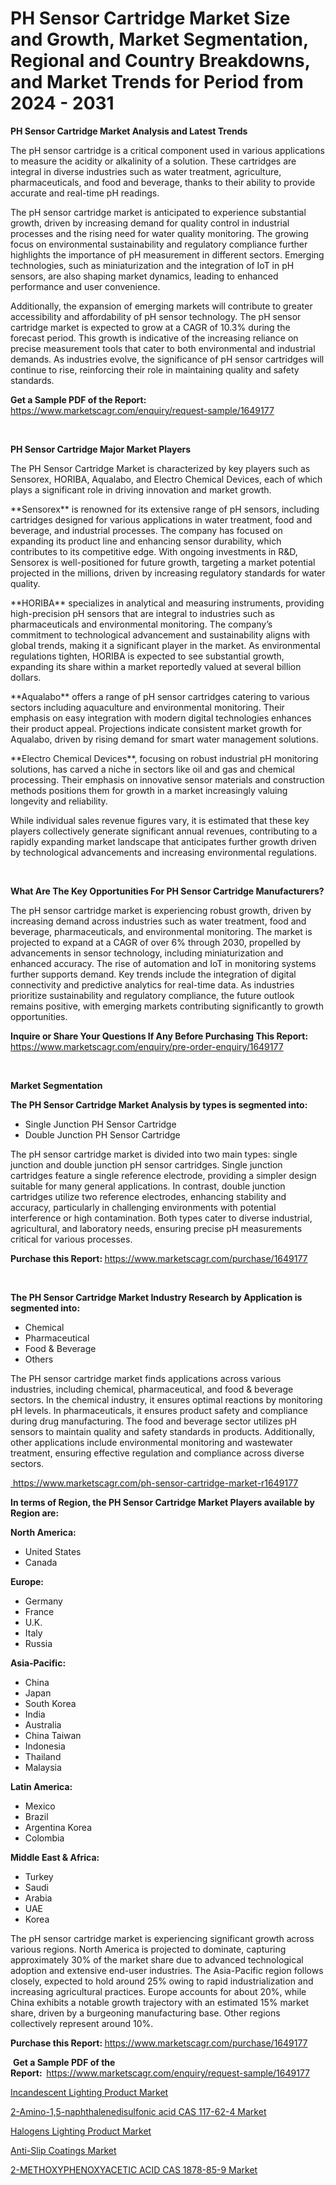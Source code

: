 <p><h1>PH Sensor Cartridge Market Size and Growth, Market Segmentation, Regional and Country Breakdowns, and Market Trends for Period from 2024 -  2031</h1></p><p><strong>PH Sensor Cartridge Market Analysis and Latest Trends</strong></p>
<p><p>The pH sensor cartridge is a critical component used in various applications to measure the acidity or alkalinity of a solution. These cartridges are integral in diverse industries such as water treatment, agriculture, pharmaceuticals, and food and beverage, thanks to their ability to provide accurate and real-time pH readings. </p><p>The pH sensor cartridge market is anticipated to experience substantial growth, driven by increasing demand for quality control in industrial processes and the rising need for water quality monitoring. The growing focus on environmental sustainability and regulatory compliance further highlights the importance of pH measurement in different sectors. Emerging technologies, such as miniaturization and the integration of IoT in pH sensors, are also shaping market dynamics, leading to enhanced performance and user convenience. </p><p>Additionally, the expansion of emerging markets will contribute to greater accessibility and affordability of pH sensor technology. The pH sensor cartridge market is expected to grow at a CAGR of 10.3% during the forecast period. This growth is indicative of the increasing reliance on precise measurement tools that cater to both environmental and industrial demands. As industries evolve, the significance of pH sensor cartridges will continue to rise, reinforcing their role in maintaining quality and safety standards.</p></p>
<p><strong>Get a Sample PDF of the Report:&nbsp;</strong> <a href="https://www.marketscagr.com/enquiry/request-sample/1649177?utm_campaign=1128&utm_medium=2&utm_source=Github&utm_content=ia&utm_term=15102024&utm_id=ph-sensor-cartridge">https://www.marketscagr.com/enquiry/request-sample/1649177</a></p>
<p>&nbsp;</p>
<p><strong>PH Sensor Cartridge Major Market Players</strong></p>
<p><p>The PH Sensor Cartridge Market is characterized by key players such as Sensorex, HORIBA, Aqualabo, and Electro Chemical Devices, each of which plays a significant role in driving innovation and market growth.</p><p>**Sensorex** is renowned for its extensive range of pH sensors, including cartridges designed for various applications in water treatment, food and beverage, and industrial processes. The company has focused on expanding its product line and enhancing sensor durability, which contributes to its competitive edge. With ongoing investments in R&D, Sensorex is well-positioned for future growth, targeting a market potential projected in the millions, driven by increasing regulatory standards for water quality.</p><p>**HORIBA** specializes in analytical and measuring instruments, providing high-precision pH sensors that are integral to industries such as pharmaceuticals and environmental monitoring. The company’s commitment to technological advancement and sustainability aligns with global trends, making it a significant player in the market. As environmental regulations tighten, HORIBA is expected to see substantial growth, expanding its share within a market reportedly valued at several billion dollars.</p><p>**Aqualabo** offers a range of pH sensor cartridges catering to various sectors including aquaculture and environmental monitoring. Their emphasis on easy integration with modern digital technologies enhances their product appeal. Projections indicate consistent market growth for Aqualabo, driven by rising demand for smart water management solutions.</p><p>**Electro Chemical Devices**, focusing on robust industrial pH monitoring solutions, has carved a niche in sectors like oil and gas and chemical processing. Their emphasis on innovative sensor materials and construction methods positions them for growth in a market increasingly valuing longevity and reliability. </p><p>While individual sales revenue figures vary, it is estimated that these key players collectively generate significant annual revenues, contributing to a rapidly expanding market landscape that anticipates further growth driven by technological advancements and increasing environmental regulations.</p></p>
<p>&nbsp;</p>
<p><strong>What Are The Key Opportunities For PH Sensor Cartridge Manufacturers?</strong></p>
<p><p>The pH sensor cartridge market is experiencing robust growth, driven by increasing demand across industries such as water treatment, food and beverage, pharmaceuticals, and environmental monitoring. The market is projected to expand at a CAGR of over 6% through 2030, propelled by advancements in sensor technology, including miniaturization and enhanced accuracy. The rise of automation and IoT in monitoring systems further supports demand. Key trends include the integration of digital connectivity and predictive analytics for real-time data. As industries prioritize sustainability and regulatory compliance, the future outlook remains positive, with emerging markets contributing significantly to growth opportunities.</p></p>
<p><strong>Inquire or Share Your Questions If Any Before Purchasing This Report:</strong> <a href="https://www.marketscagr.com/enquiry/pre-order-enquiry/1649177?utm_campaign=1128&utm_medium=2&utm_source=Github&utm_content=ia&utm_term=15102024&utm_id=ph-sensor-cartridge">https://www.marketscagr.com/enquiry/pre-order-enquiry/1649177</a></p>
<p>&nbsp;</p>
<p><strong>Market Segmentation</strong></p>
<p><strong>The PH Sensor Cartridge Market Analysis by types is segmented into:</strong></p>
<p><ul><li>Single Junction PH Sensor Cartridge</li><li>Double Junction PH Sensor Cartridge</li></ul></p>
<p><p>The pH sensor cartridge market is divided into two main types: single junction and double junction pH sensor cartridges. Single junction cartridges feature a single reference electrode, providing a simpler design suitable for many general applications. In contrast, double junction cartridges utilize two reference electrodes, enhancing stability and accuracy, particularly in challenging environments with potential interference or high contamination. Both types cater to diverse industrial, agricultural, and laboratory needs, ensuring precise pH measurements critical for various processes.</p></p>
<p><strong>Purchase this Report:&nbsp;</strong><a href="https://www.marketscagr.com/purchase/1649177?utm_campaign=1128&utm_medium=2&utm_source=Github&utm_content=ia&utm_term=15102024&utm_id=ph-sensor-cartridge">https://www.marketscagr.com/purchase/1649177</a></p>
<p>&nbsp;</p>
<p><strong>The PH Sensor Cartridge Market Industry Research by Application is segmented into:</strong></p>
<p><ul><li>Chemical</li><li>Pharmaceutical</li><li>Food & Beverage</li><li>Others</li></ul></p>
<p><p>The PH sensor cartridge market finds applications across various industries, including chemical, pharmaceutical, and food & beverage sectors. In the chemical industry, it ensures optimal reactions by monitoring pH levels. In pharmaceuticals, it ensures product safety and compliance during drug manufacturing. The food and beverage sector utilizes pH sensors to maintain quality and safety standards in products. Additionally, other applications include environmental monitoring and wastewater treatment, ensuring effective regulation and compliance across diverse sectors.</p></p>
<p><a href="https://www.marketscagr.com/ph-sensor-cartridge-market-r1649177?utm_campaign=1128&utm_medium=2&utm_source=Github&utm_content=ia&utm_term=15102024&utm_id=ph-sensor-cartridge">&nbsp;https://www.marketscagr.com/ph-sensor-cartridge-market-r1649177</a></p>
<p><strong>In terms of Region, the PH Sensor Cartridge Market Players available by Region are:</strong></p>
<p>
    <p> <strong> North America: </strong>
        <ul>
            <li>United States</li>
            <li>Canada</li>
        </ul>
        </p> 
    <p> <strong> Europe: </strong>
        <ul>
            <li>Germany</li>
            <li>France</li>
            <li>U.K.</li>
            <li>Italy</li>
            <li>Russia</li>
        </ul>
        </p> 
    <p> <strong> Asia-Pacific: </strong>
        <ul>
            <li>China</li>
            <li>Japan</li>
            <li>South Korea</li>
            <li>India</li>
            <li>Australia</li>
            <li>China Taiwan</li>
            <li>Indonesia</li>
            <li>Thailand</li>
            <li>Malaysia</li>
        </ul>
        </p> 
    <p> <strong> Latin America: </strong>
        <ul>
            <li>Mexico</li>
            <li>Brazil</li>
            <li>Argentina Korea</li>
            <li>Colombia</li>
        </ul>
        </p> 
    <p> <strong> Middle East & Africa: </strong>
        <ul>
            <li>Turkey</li>
            <li>Saudi</li>
            <li>Arabia</li>
            <li>UAE</li>
            <li>Korea</li>
        </ul>
    </p>
    </p>
<p><p>The pH sensor cartridge market is experiencing significant growth across various regions. North America is projected to dominate, capturing approximately 30% of the market share due to advanced technological adoption and extensive end-user industries. The Asia-Pacific region follows closely, expected to hold around 25% owing to rapid industrialization and increasing agricultural practices. Europe accounts for about 20%, while China exhibits a notable growth trajectory with an estimated 15% market share, driven by a burgeoning manufacturing base. Other regions collectively represent around 10%.</p></p>
<p><strong>Purchase this Report: </strong><a href="https://www.marketscagr.com/purchase/1649177?utm_campaign=1128&utm_medium=2&utm_source=Github&utm_content=ia&utm_term=15102024&utm_id=ph-sensor-cartridge">https://www.marketscagr.com/purchase/1649177</a></p>
<p>&nbsp;<strong>Get a Sample PDF of the Report:&nbsp;&nbsp;</strong><a href="https://www.marketscagr.com/enquiry/request-sample/1649177?utm_campaign=1128&utm_medium=2&utm_source=Github&utm_content=ia&utm_term=15102024&utm_id=ph-sensor-cartridge">https://www.marketscagr.com/enquiry/request-sample/1649177</a></p>
<p><strong></strong></p>
<p><p><a href="https://github.com/raymederonmot/Market-Research-Report-List-1/blob/main/incandescent-lighting-product-market.md?utm_campaign=1128&utm_medium=2&utm_source=Github&utm_content=ia&utm_term=15102024&utm_id=ph-sensor-cartridge">Incandescent Lighting Product Market</a></p><p><a href="https://www.linkedin.com/pulse/2-amino-15-naphthalenedisulfonic-acid-cas-117-62-4-market-segmentation-ucjne?trk=public_post_embed_feed-article-content&utm_campaign=1128&utm_medium=2&utm_source=Github&utm_content=ia&utm_term=15102024&utm_id=ph-sensor-cartridge">2-Amino-1,5-naphthalenedisulfonic acid CAS 117-62-4 Market</a></p><p><a href="https://github.com/caetlinivcar/Market-Research-Report-List-1/blob/main/halogens-lighting-product-market.md?utm_campaign=1128&utm_medium=2&utm_source=Github&utm_content=ia&utm_term=15102024&utm_id=ph-sensor-cartridge">Halogens Lighting Product Market</a></p><p><a href="https://www.linkedin.com/pulse/anti-slip-coatings-market-global-insights-sales-trends-d108e?trk=public_post_embed_feed-article-content&utm_campaign=1128&utm_medium=2&utm_source=Github&utm_content=ia&utm_term=15102024&utm_id=ph-sensor-cartridge">Anti-Slip Coatings Market</a></p><p><a href="https://www.linkedin.com/pulse/pioneering-growth-analyzing-global-2-methoxyphenoxyacetic-acid-zxhye?trk=public_post_embed_feed-article-content&utm_campaign=1128&utm_medium=2&utm_source=Github&utm_content=ia&utm_term=15102024&utm_id=ph-sensor-cartridge">2-METHOXYPHENOXYACETIC ACID CAS 1878-85-9 Market</a></p></p>